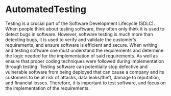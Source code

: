 # AutomatedTesting

Testing is a crucial part of the Software Development Lifecycle (SDLC). When people think about testing software, they often only think it is used to detect bugs in software. However, software testing is much more than detecting bugs, it is used to verify and validate the customer’s requirements, and ensure software is efficient and secure. When writing and testing software one must understand the requirements and determine the logic needed for the implementation of said requirements. As well as ensure that proper coding techniques were followed during implementation through testing. Testing software can potentially stop defective and vulnerable software from being deployed that can cause a company and its customers to be at risk of attacks, data leaks/theft, damage to reputation, and financial losses. Therefore, it is important to test software, and focus on the implementation of the requirements. 
